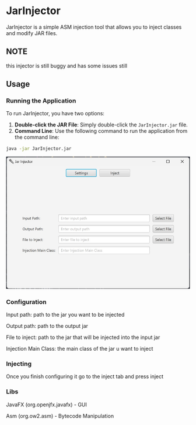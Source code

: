 # JarInjector

JarInjector is a simple ASM injection tool that allows you to inject classes and modify JAR files.

## NOTE
this injector is still buggy and has some issues still

## Usage

### Running the Application

To run JarInjector, you have two options:
1. **Double-click the JAR File**: Simply double-click the `JarInjector.jar` file.
2. **Command Line**: Use the following command to run the application from the command line:
```bash
java -jar JarInjector.jar
```
![Preview](https://github.com/Mor-uto/JarInjector/raw/main/github/image1.jpg)

### Configuration
Input path: path to the jar you want to be injected

Output path: path to the output jar

File to inject: path to the jar that will be injected into the input jar

Injection Main Class: the main class of the jar u want to inject
### Injecting
Once you finish configuring it go to the inject tab and press inject

### Libs
JavaFX (org.openjfx.javafx) - GUI

Asm (org.ow2.asm) - Bytecode Manipulation
